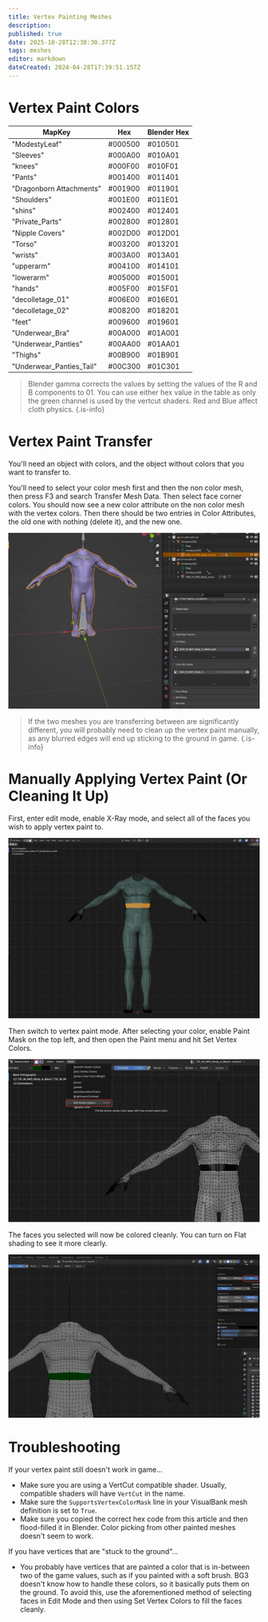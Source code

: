 ```yaml
---
title: Vertex Painting Meshes
description: 
published: true
date: 2025-10-28T12:38:30.377Z
tags: meshes
editor: markdown
dateCreated: 2024-04-28T17:39:51.157Z
---
```


# Vertex Paint Colors
| MapKey | Hex | Blender Hex|
|----------|----------|----------|
|"ModestyLeaf"|#000500|#010501|
|"Sleeves"|#000A00|#010A01|
|"knees"|#000F00|#010F01|
|"Pants"|#001400|#011401|
|"Dragonborn Attachments"|#001900|#011901|
|"Shoulders"|#001E00|#011E01|
|"shins"|#002400|#012401|
|"Private_Parts"|#002800|#012801|
|"Nipple Covers"|#002D00|#012D01|
|"Torso"|#003200|#013201|
|"wrists"|#003A00|#013A01|
|"upperarm"|#004100|#014101|
|"lowerarm"|#005000|#015001|
|"hands"|#005F00|#015F01|
|"decolletage_01"|#006E00|#016E01|
|"decolletage_02"|#008200|#018201|
|"feet"|#009600|#019601|
|"Underwear_Bra"|#00A000|#01A001|
|"Underwear_Panties"|#00AA00|#01AA01|
|"Thighs"|#00B900|#01B901|
|"Underwear_Panties_Tail"|#00C300|#01C301|

> 
>Blender gamma corrects the values by setting the values of the R and B components to 01. You can use either hex value in the table as only the green channel is used by the vertcut shaders. Red and Blue affect cloth physics.
{.is-info}

# Vertex Paint Transfer

You'll need an object with colors, and the object without colors that you want to transfer to.

You'll need to select your color mesh first and then the non color mesh, then press F3 and search Transfer Mesh Data.
Then select face corner colors.
You should now see a new color attribute on the non color mesh with the vertex colors.
Then there should be two entries in Color Attributes, the old one with nothing (delete it), and the new one.

![transfervertcol.gif](/information/meshes/transfervertcol.gif)

> 
> If the two meshes you are transferring between are significantly different, you will probably need to clean up the vertex paint manually, as any blurred edges will end up sticking to the ground in game.
{.is-info}

# Manually Applying Vertex Paint (Or Cleaning It Up)

First, enter edit mode, enable X-Ray mode, and select all of the faces you wish to apply vertex paint to.

![vertexpaintingmeshes_editmode.png](/information/meshes/vertex-painting-meshes/vertexpaintingmeshes_editmode.png)

Then switch to vertex paint mode. After selecting your color, enable Paint Mask on the top left, and then open the Paint menu and hit Set Vertex Colors.

![vertexpaintingmeshes_vertexpaint.png](/information/meshes/vertex-painting-meshes/vertexpaintingmeshes_vertexpaint.png)

The faces you selected will now be colored cleanly. You can turn on Flat shading to see it more clearly.

![vertexpaintingmeshes_endresult.png](/information/meshes/vertex-painting-meshes/vertexpaintingmeshes_endresult.png)

# Troubleshooting

If your vertex paint still doesn't work in game...

- Make sure you are using a VertCut compatible shader. Usually, compatible shaders will have `VertCut` in the name.
- Make sure the `SupportsVertexColorMask` line in your VisualBank mesh definition is set to `True`.
- Make sure you copied the correct hex code from this article and then flood-filled it in Blender. Color picking from other painted meshes doesn't seem to work.

If you have vertices that are "stuck to the ground"...

- You probably have vertices that are painted a color that is in-between two of the game values, such as if you painted with a soft brush. BG3 doesn't know how to handle these colors, so it basically puts them on the ground. To avoid this, use the aforementioned method of selecting faces in Edit Mode and then using Set Vertex Colors to fill the faces cleanly.